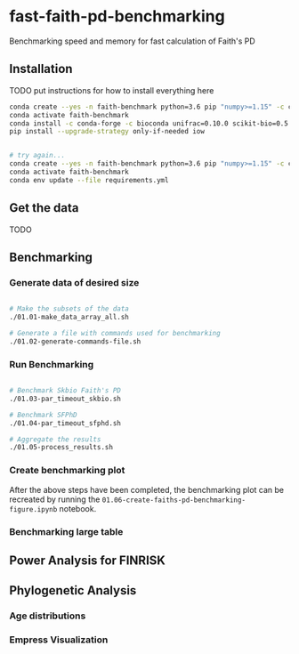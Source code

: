 # fast-faith-pd-benchmarking
Benchmarking speed and memory for fast calculation of Faith's PD

## Installation
TODO put instructions for how to install everything here


```bash
conda create --yes -n faith-benchmark python=3.6 pip "numpy>=1.15" -c conda-forge
conda activate faith-benchmark
conda install -c conda-forge -c bioconda unifrac=0.10.0 scikit-bio=0.5.4 biom-format scipy seaborn
pip install --upgrade-strategy only-if-needed iow


# try again...
conda create --yes -n faith-benchmark python=3.6 pip "numpy>=1.15" -c conda-forge
conda activate faith-benchmark
conda env update --file requirements.yml 
```

## Get the data
TODO

## Benchmarking

### Generate data of desired size
```bash

# Make the subsets of the data
./01.01-make_data_array_all.sh

# Generate a file with commands used for benchmarking
./01.02-generate-commands-file.sh


```

### Run Benchmarking
```bash

# Benchmark Skbio Faith's PD
./01.03-par_timeout_skbio.sh

# Benchmark SFPhD
./01.04-par_timeout_sfphd.sh

# Aggregate the results
./01.05-process_results.sh

```

### Create benchmarking plot
After the above steps have been completed, the benchmarking plot can be 
recreated by running the `01.06-create-faiths-pd-benchmarking-figure.ipynb` 
notebook.

### Benchmarking large table


## Power Analysis for FINRISK


## Phylogenetic Analysis

### Age distributions

### Empress Visualization

